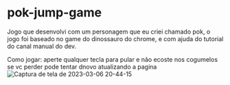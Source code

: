 # pok-jump-game
Jogo que desenvolvi com um personagem que eu criei chamado pok, o jogo foi baseado no game do dinossauro do chrome, e com ajuda do tutorial do canal manual do dev.

Como jogar:
aperte qualquer tecla para pular e não ecoste nos cogumelos se vc perder pode tentar dnovo atualizando a pagina
![Captura de tela de 2023-03-06 20-44-15](https://user-images.githubusercontent.com/101846961/223297630-38f0c5f5-c1ba-41c3-8ddd-3174e30cf571.png)
